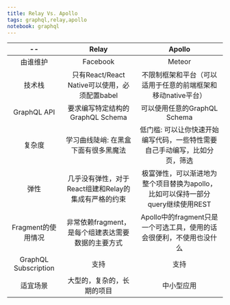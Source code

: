 ```yaml
---
title: Relay Vs. Apollo
tags: graphql,relay,apollo
notebook: graphql
---
```


 -- | Relay | Apollo
 :-: | :-: | :-:
 由谁维护 | Facebook | Meteor
 技术栈 | 只有React/React Native可以使用，必须配置babel | 不限制框架和平台（可以适用于任意的前端框架和移动native平台）
 GraphQL API | 要求编写特定结构的GraphQL Schema | 可以使用任意的GraphQL Schema
 复杂度 | 学习曲线陡峭: 在黑盒下面有很多黑魔法 | 低门槛: 可以让你快速开始编写代码，一些特性需要自己手动编写，比如分页，筛选
 弹性 | 几乎没有弹性，对于React组建和Relay的集成有严格的约束 | 极富弹性，可以渐进地为整个项目替换为apollo，比如可以保持一部分query继续使用REST
 Fragment的使用情况 | 非常依赖fragment，是每个组建表达需要数据的主要方式 | Apollo中的fragment只是一个可选工具，使用的话会很便利，不使用也没什么
 GraphQL Subscription | 支持 | 支持
 适宜场景 | 大型的，复杂的，长期的项目 | 中小型应用

